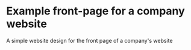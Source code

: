 # Example front-page for a company website
A simple website design for the front page of a company's website
